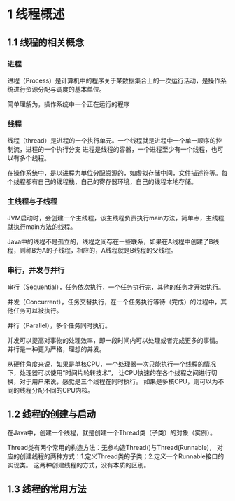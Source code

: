 # 1 线程概述
## 1.1 线程的相关概念
### 进程
  进程（Process）是计算机中的程序关于某数据集合上的一次运行活动，是操作系统进行资源分配与调度的基本单位。
 
  简单理解为，操作系统中一个正在运行的程序

### 线程
  线程（thread）是进程的一个执行单元。一个线程就是进程中一个单一顺序的控制流，进程的一个执行分支
   进程是线程的容器，一个进程至少有一个线程，也可以有多个线程。

  在操作系统中，是以进程为单位分配资源的，如虚拟存储中间，文件描述符等。每个线程都有自己的线程栈，自己的寄存器环境，自己的线程本地存储。

### 主线程与子线程
  JVM启动时，会创建一个主线程，该主线程负责执行main方法，简单点，主线程就执行main方法的线程。

  Java中的线程不是孤立的，线程之间存在一些联系，如果在A线程中创建了B线程，则称B为A的子线程，相应的，A线程就是B线程的父线程。

### 串行，并发与并行

  串行（Sequential），任务依次执行，一个任务执行完，其他的任务才开始执行。

  并发（Concurrent），任务交替执行，在一个任务执行等待（完成）的过程中，其他任务可以被执行。 

  并行（Parallel），多个任务同时执行。

  并发可以提高对事物的处理效率，即一段时间内可以处理或者完成更多的事情。
  并行是一种更为严格，理想的并发。

  从硬件角度来说，如果是单核CPU，一个处理器一次只能执行一个线程的情况下，处理器可以使用“时间片轮转技术”，
  让CPU快速的在各个线程之间进行切换，对于用户来说，感觉是三个线程在同时执行。
  如果是多核CPU，则可以为不同的线程分配不同的CPU内核。


## 1.2 线程的创建与启动
  在Java中，创建一个线程，就是创建一个Thread类（子类）的对象（实例）。
  
  Thread类有两个常用的构造方法：无参构造Thread()与Thread(Runnable)，
  对应的创建线程的两种方式：1.定义Thread类的子类；2.定义一个Runnable接口的实现类。
  这两种创建线程的方式，没有本质的区别。

## 1.3 线程的常用方法















 
